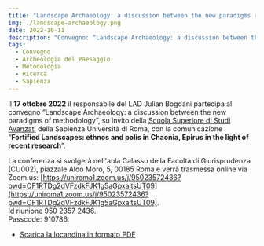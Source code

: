 ```yaml
---
title: "Landscape Archaeology: a discussion between the new paradigms of methodology"
img: ./landscape-archaeology.png
date: 2022-10-11
description: "Convegno: “Landscape Archaeology: a discussion between the new paradigms of methodology”"
tags:
  - Convegno
  - Archeologia del Paesaggio
  - Metodologia
  - Ricerca
  - Sapienza
---
```



Il **17 ottobre 2022** il responsabile del LAD Julian Bogdani partecipa al convegno “Landscape Archaeology: a discussion between the new paradigms of methodology”, su invito della [Scuola Superiore di Studi Avanzati](https://web.uniroma1.it/sssas/) della Sapienza Università di Roma, con la comunicazione “**Fortified Landscapes: ethnos and polis in Chaonia, Epirus in the light of recent research**”.

La conferenza si svolgerà nell'aula Calasso della Facoltà di Giurisprudenza (CU002), piazzale Aldo Moro, 5, 00185 Roma e verrà  trasmessa online via Zoom.us: [https://uniroma1.zoom.us/j/95023572436?pwd=OF1RTDg2dVFzdkFJK1g5aGpxaitsUT09](https://uniroma1.zoom.us/j/95023572436?pwd=OF1RTDg2dVFzdkFJK1g5aGpxaitsUT09).  
Id riunione 950 2357 2436.  
Passcode: 910786.

- [Scarica la locandina in formato PDF](./Landscape-2022-10-17.pdf)
